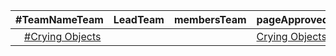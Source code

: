 
| #TeamNameTeam | LeadTeam | membersTeam | pageApproved? |
|---------------|----------|-------------|---------------|
| [<img src='https://g.twimg.com/Twitter_logo_blue.png' height='14'/>#Crying Objects](http://example.com) | | | [Crying Objects](./Teams/CryingObjects/ABOUT.md) | |